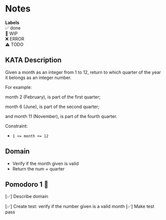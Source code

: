# Notes

**Labels**  
✅ done  
🚧 WIP  
❌ ERROR  
⚠️ TODO

## KATA Description
Given a month as an integer from 1 to 12, return to which quarter of the year it belongs as an integer number.

For example:

 month 2 (February), is part of the first quarter; 

month 6 (June), is part of the second quarter; 

and month 11 (November), is part of the fourth quarter.

Constraint:

- `1 <= month <= 12`

## Domain
- Verify if the month given is valid
- Return the num + quarter 

## Pomodoro 1 🍅

[✅] Describe domain

[✅] Create test: verify if the number given is a valid month
[✅] Make test pass